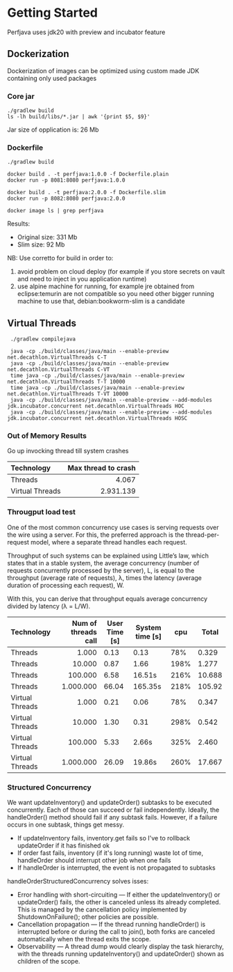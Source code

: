 # Getting Started
Perfjava uses jdk20 with preview and incubator feature


## Dockerization
Dockerization of images can be optimized using custom made JDK containing only used packages

### Core jar
```shell
./gradlew build
ls -lh build/libs/*.jar | awk '{print $5, $9}'
```
Jar size of opplication is: 26 Mb

### Dockerfile
```shell
./gradlew build

docker build . -t perfjava:1.0.0 -f Dockerfile.plain
docker run -p 8081:8080 perfjava:1.0.0

docker build . -t perfjava:2.0.0 -f Dockerfile.slim
docker run -p 8082:8080 perfjava:2.0.0

docker image ls | grep perfjava
```

Results:
* Original size: 331 Mb
* Slim size: 92 Mb

NB: Use corretto for build in order to:
1. avoid problem on cloud deploy (for example if you store secrets on vault and need to inject in you application runtime)
2. use alpine machine for running, for example jre obtained from eclipse:temurin are not compatible so you need other bigger running machine to use that, debian:bookworm-slim is a candidate 

## Virtual Threads
```shell
 ./gradlew compilejava
 
 java -cp ./build/classes/java/main --enable-preview net.decathlon.VirtualThreads C-T
 java -cp ./build/classes/java/main --enable-preview net.decathlon.VirtualThreads C-VT
 time java -cp ./build/classes/java/main --enable-preview net.decathlon.VirtualThreads T-T 10000
 time java -cp ./build/classes/java/main --enable-preview net.decathlon.VirtualThreads T-VT 10000
 java -cp ./build/classes/java/main --enable-preview --add-modules jdk.incubator.concurrent net.decathlon.VirtualThreads HOC
 java -cp ./build/classes/java/main --enable-preview --add-modules jdk.incubator.concurrent net.decathlon.VirtualThreads HOSC
```

### Out of Memory Results

Go up invocking thread till system crashes

| Technology      |           Max thread to crash |
|:----------------|------------------------------:|
| Threads         |                         4.067 |
| Virtual Threads |                     2.931.139 |


### Througput load test

One of the most common concurrency use cases is serving requests over the wire using a server. 
For this, the preferred approach is the thread-per-request model, where a separate thread handles each request. 

Throughput of such systems can be explained using Little’s law, which states that in a stable system, 
the average concurrency (number of requests concurrently processed by the server), L, is equal to the throughput (average rate of requests), λ, times the latency (average duration of processing each request), W. 

With this, you can derive that throughput equals average concurrency divided by latency (λ = L/W).


| Technology      | Num of threads call | User Time [s] | System time [s] | cpu  | Total  |
|:----------------|--------------------:|---------------|-----------------|------|--------|
| Threads         |               1.000 | 0.13          | 0.13            | 78%  | 0.329  |
| Threads         |              10.000 | 0.87          | 1.66            | 198% | 1.277  |
| Threads         |             100.000 | 6.58          | 16.51s          | 216% | 10.688 |
| Threads         |           1.000.000 | 66.04         | 165.35s         | 218% | 105.92 |
| Virtual Threads         |               1.000 | 0.21          | 0.06            | 78%  | 0.347  |
| Virtual Threads         |              10.000 | 1.30          | 0.31            | 298% | 0.542  |
| Virtual Threads         |             100.000 | 5.33          | 2.66s           | 325% | 2.460  |
| Virtual Threads         |           1.000.000 | 26.09         | 19.86s          | 260% | 17.667 |


### Structured Concurrency

We want updateInventory() and updateOrder() subtasks to be executed concurrently.
Each of those can succeed or fail independently. Ideally, the handleOrder() method should fail if any subtask fails. However, if a failure occurs in one subtask, things get messy.

* If updateInventory fails, inventory.get fails so I've to rollback updateOrder if it has finished ok
* If order fast fails, inventory (if it's long running) waste lot of time, handleOrder should interrupt other job when one fails
* If handleOrder is interrupted, the event is not propagated to subtasks

handleOrderStructuredConcurrency solves isses:
* Error handling with short-circuiting — If either the updateInventory() or updateOrder() fails, the other is canceled unless its already completed. This is managed by the cancellation policy implemented by ShutdownOnFailure(); other policies are possible.
* Cancellation propagation — If the thread running handleOrder() is interrupted before or during the call to join(), both forks are canceled automatically when the thread exits the scope.
* Observability — A thread dump would clearly display the task hierarchy, with the threads running updateInventory() and updateOrder() shown as children of the scope.


